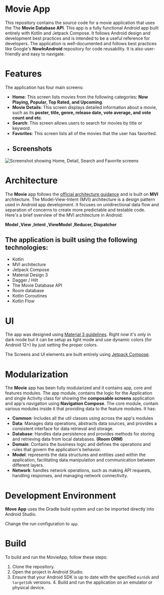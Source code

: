 # Movie App

This repository contains the source code for a movie application that uses the The **Movie Database API**. This app is a fully functional Android app built entirely with Kotlin and Jetpack Compose. It follows Android design and development best practices and is intended to be a useful reference for developers. The application is well-documented and follows best practices like Google's **NowInAndroid** repository for code reusability. It is also user-friendly and easy to navigate.

# Features
The application has four main screens:

-   **Home**: This screen lists movies from the following categories: **Now Playing, Popular, Top Rated, and Upcoming**.
-   **Movie Details**: This screen displays detailed information about a movie, such as its **poster, title, genre, release date, vote average, and vote count and etc**.
-   **Search**: This screen allows users to search for movies by title or keyword.
-   **Favorites**: This screen lists all of the movies that the user has favorited.
- ## Screenshots

![Screenshot showing Home, Detail, Search and Favorite screens](docs/images/screenshot.png "Screenshot showing Home, Detail, Search and Favorite screens")


# Architecture
The **Movie** app follows the [official architecture guidance](https://developer.android.com/topic/architecture) and is built on **MVI** architecture. The Model-View-Intent (MVI) architecture is a design pattern used in Android app development. It focuses on unidirectional data flow and separation of concerns to create more predictable and testable code. Here's a brief overview of the MVI architecture in Android:

**Model ,View ,Intent ,ViewModel ,Reducer, Dispatcher**

## The application is built using the following technologies:
-   Kotlin
-   MVI architecture
-   Jetpack Compose
-   Material Design 3
-   Dagger / Hilt
-   The Movie Database API
-   Room database
-   Kotlin Coroutines
-   Kotlin Flow

# UI
The app was designed using  [Material 3 guidelines](https://m3.material.io/). Right now it's only in dark mode but it can be setup as light mode and use dynamic colors (for Android 12+) by just setting the proper colors.

The Screens and UI elements are built entirely using  [Jetpack Compose](https://developer.android.com/jetpack/compose).

# Modularization
The  **Movie**  app has been fully modularized and it contains app, core and features modules.
The app module, contains the logic for the Application and single Activity class for showing the **composable screens** application and app's navigation using **Navigation Compose**.
The core module, contain various modules inside it that providing data to the feature modules. It has:

- **Common**: Includes all the util classes using across the app's modules
- **Data**: Manages data operations, abstracts data sources, and provides a consistent interface for data retrieval and storage.
- **Database**: Handles data persistence and provides methods for storing and retrieving data from local databases. **(Room ORM)**
- **Domain**: Contains the business logic and defines the operations and rules that govern the application's behavior.
- **Model**: represents the data structures and entities used within the application, facilitating data manipulation and communication between different layers.
- **Network**: handles network operations, such as making API requests, handling responses, and managing network connectivity.


# Development Environment
**Move App**  uses the Gradle build system and can be imported directly into Android Studio.

Change the run configuration to  `app`.

# Build
To build and run the MovieApp, follow these steps:
1. Clone the repository.
2. Open the project in Android Studio.
3.  Ensure that your Android SDK is up to  date  with the specified `minSdk` and `targetSdk` versions. 4. Build and run the application on an emulator or physical device.